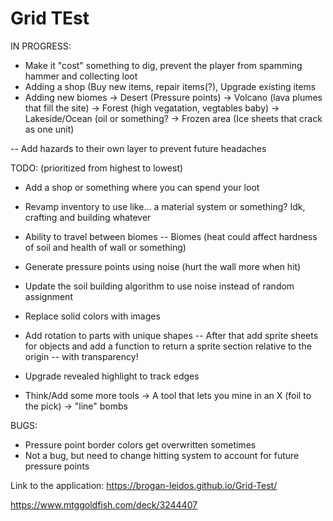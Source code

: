 # Grid TEst

IN PROGRESS:
 - Make it "cost" something to dig, prevent the player from spamming hammer and collecting loot
 - Adding a shop (Buy new items, repair items(?), Upgrade existing items
 - Adding new biomes
   -> Desert (Pressure points)
   -> Volcano (lava plumes that fill the site)
   -> Forest (high vegatation, vegtables baby)
   -> Lakeside/Ocean (oil or something?
   -> Frozen area (Ice sheets that crack as one unit)
   
 -- Add hazards to their own layer to prevent future headaches

TODO: (prioritized from highest to lowest)
 - Add a shop or something where you can spend your loot
 - Revamp inventory to use like... a material system or something? Idk, crafting and building whatever

 - Ability to travel between biomes
   -- Biomes (heat could affect hardness of soil and health of wall or something) 
 - Generate pressure points using noise (hurt the wall more when hit)
 - Update the soil building algorithm to use noise instead of random assignment

 - Replace solid colors with images
 - Add rotation to parts with unique shapes
   -- After that add sprite sheets for objects and add a function to return a sprite section relative to the origin
   -- with transparency!
 - Upgrade revealed highlight to track edges
 - Think/Add some more tools
   -> A tool that lets you mine in an X (foil to the pick)
   -> "line" bombs

BUGS:
 - Pressure point border colors get overwritten sometimes
 - Not a bug, but need to change hitting system to account for future pressure points



Link to the application:
https://brogan-leidos.github.io/Grid-Test/

https://www.mtggoldfish.com/deck/3244407
